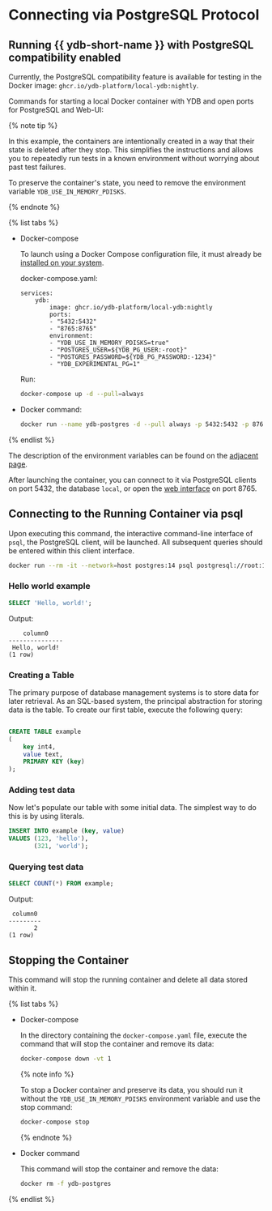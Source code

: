 # Connecting via PostgreSQL Protocol

## Running {{ ydb-short-name }} with PostgreSQL compatibility enabled

Currently, the PostgreSQL compatibility feature is available for testing in the Docker image: `ghcr.io/ydb-platform/local-ydb:nightly`.

Commands for starting a local Docker container with YDB and open ports for PostgreSQL and Web-UI:

{% note tip %}

In this example, the containers are intentionally created in a way that their state is deleted after they stop. This simplifies the instructions and allows you to repeatedly run tests in a known environment without worrying about past test failures.

To preserve the container's state, you need to remove the environment variable `YDB_USE_IN_MEMORY_PDISKS`.

{% endnote %}

{% list tabs %}

- Docker-compose

    To launch using a Docker Compose configuration file, it must already be [installed on your system](https://docs.docker.com/compose/install/standalone/).

    docker-compose.yaml:
    ```
    services:
        ydb:
            image: ghcr.io/ydb-platform/local-ydb:nightly
            ports:
            - "5432:5432"
            - "8765:8765"
            environment:
            - "YDB_USE_IN_MEMORY_PDISKS=true"
            - "POSTGRES_USER=${YDB_PG_USER:-root}"
            - "POSTGRES_PASSWORD=${YDB_PG_PASSWORD:-1234}"
            - "YDB_EXPERIMENTAL_PG=1"
    ```

    Run:
    ```bash
    docker-compose up -d --pull=always
    ```

- Docker command:

    ```bash
    docker run --name ydb-postgres -d --pull always -p 5432:5432 -p 8765:8765 -e POSTGRES_USER=root -e POSTGRES_PASSWORD=1234 -e YDB_EXPERIMENTAL_PG=1 -e YDB_USE_IN_MEMORY_PDISKS=true ghcr.io/ydb-platform/local-ydb:nightly
    ```

{% endlist %}

The description of the environment variables can be found on the [adjacent page](../getting_started/self_hosted/ydb_docker.md#start-pars).

After launching the container, you can connect to it via PostgreSQL clients on port 5432, the database `local`, or open the [web interface](http://localhost:8765) on port 8765.

## Connecting to the Running Container via psql

Upon executing this command, the interactive command-line interface of `psql`, the PostgreSQL client, will be launched. All subsequent queries should be entered within this client interface.

```bash
docker run --rm -it --network=host postgres:14 psql postgresql://root:1234@localhost:5432/local
```

### Hello world example

```sql
SELECT 'Hello, world!';
```

Output:
```
    column0
---------------
 Hello, world!
(1 row)
```

### Creating a Table
The primary purpose of database management systems is to store data for later retrieval. As an SQL-based system, the principal abstraction for storing data is the table. To create our first table, execute the following query:

```sql

CREATE TABLE example
(
    key int4,
    value text,
    PRIMARY KEY (key)
);
```

### Adding test data
Now let's populate our table with some initial data. The simplest way to do this is by using literals.


```sql
INSERT INTO example (key, value)
VALUES (123, 'hello'),
       (321, 'world');
```

### Querying test data

```sql
SELECT COUNT(*) FROM example;
```

Output:
```
 column0
---------
       2
(1 row)
```


## Stopping the Container

This command will stop the running container and delete all data stored within it.

{% list tabs %}

- Docker-compose

    In the directory containing the `docker-compose.yaml` file, execute the command that will stop the container and remove its data:

    ```bash
    docker-compose down -vt 1
    ```
    {% note info %}

    To stop a Docker container and preserve its data, you should run it without the `YDB_USE_IN_MEMORY_PDISKS` environment variable and use the stop command:

    ```bash
    docker-compose stop
    ```

    {% endnote %}

- Docker command

    This command will stop the container and remove the data:

    ```bash
    docker rm -f ydb-postgres
    ```

{% endlist %}
